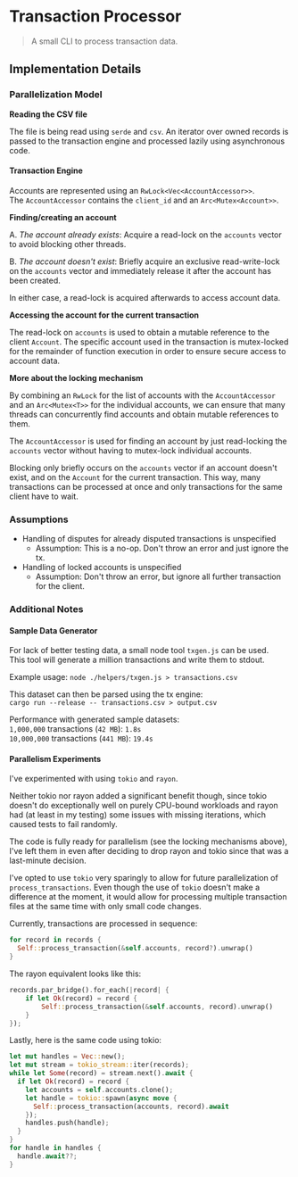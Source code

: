 # Transaction Processor
> A small CLI to process transaction data.

## Implementation Details

### Parallelization Model

**Reading the CSV file**

The file is being read using `serde` and `csv`.
An iterator over owned records is passed to the transaction engine and processed lazily using asynchronous code.

#### Transaction Engine

Accounts are represented using an `RwLock<Vec<AccountAccessor>>`.  
The `AccountAccessor` contains the `client_id` and an `Arc<Mutex<Account>>`.

**Finding/creating an account**

A. *The account already exists*:
Acquire a read-lock on the `accounts` vector to avoid blocking other threads.

B. *The account doesn't exist*:
Briefly acquire an exclusive read-write-lock on the `accounts` vector and immediately release it after the account has been created.

In either case, a read-lock is acquired afterwards to access account data.

**Accessing the account for the current transaction**

The read-lock on `accounts` is used to obtain a mutable reference to the client `Account`. The specific account used in the transaction is mutex-locked for the remainder of function execution in order to ensure secure access to account data.

**More about the locking mechanism**

By combining an `RwLock` for the list of accounts with the `AccountAccessor` and an `Arc<Mutex<T>>` for the individual accounts, we can ensure that many threads can concurrently find accounts and obtain mutable references to them.

The `AccountAccessor` is used for finding an account by just read-locking the `accounts` vector without having to mutex-lock individual accounts.

Blocking only briefly occurs on the `accounts` vector if an account doesn't exist, and on the `Account` for the current transaction. This way, many transactions can be processed at once and only transactions for the same client have to wait.

### Assumptions

- Handling of disputes for already disputed transactions is unspecified
  - Assumption: This is a no-op. Don't throw an error and just ignore the tx.
- Handling of locked accounts is unspecified
  - Assumption: Don't throw an error, but ignore all further transaction for the client.

### Additional Notes

#### Sample Data Generator

For lack of better testing data, a small node tool `txgen.js` can be used.  
This tool will generate a million transactions and write them to stdout.

Example usage: `node ./helpers/txgen.js > transactions.csv`

This dataset can then be parsed using the tx engine:  
`cargo run --release -- transactions.csv > output.csv`

Performance with generated sample datasets:  
`1,000,000` transactions (`42 MB`): `1.8s`  
`10,000,000` transactions (`441 MB`): `19.4s`

#### Parallelism Experiments

I've experimented with using `tokio` and `rayon`.

Neither tokio nor rayon added a significant benefit though, since tokio doesn't do exceptionally well on purely CPU-bound workloads and rayon had (at least in my testing) some issues with missing iterations, which caused tests to fail randomly.

The code is fully ready for parallelism (see the locking mechanisms above), I've left them in even after deciding to drop rayon and tokio since that was a last-minute decision.

I've opted to use `tokio` very sparingly to allow for future parallelization of `process_transactions`. Even though the use of `tokio` doesn't make a difference at the moment, it would allow for processing multiple transaction files at the same time with only small code changes.

Currently, transactions are processed in sequence:
```rs
for record in records {
  Self::process_transaction(&self.accounts, record?).unwrap()
}
```

The rayon equivalent looks like this:
```rs
records.par_bridge().for_each(|record| {
    if let Ok(record) = record {
        Self::process_transaction(&self.accounts, record).unwrap()
    }
});
```

Lastly, here is the same code using tokio:
```rs
let mut handles = Vec::new();
let mut stream = tokio_stream::iter(records);
while let Some(record) = stream.next().await {
  if let Ok(record) = record {
    let accounts = self.accounts.clone();
    let handle = tokio::spawn(async move {
      Self::process_transaction(accounts, record).await
    });
    handles.push(handle);
  }
}
for handle in handles {
  handle.await??;
}
```